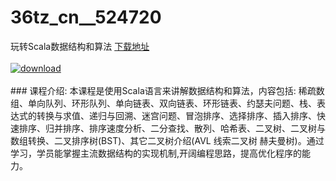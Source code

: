 # 36tz_cn__524720
玩转Scala数据结构和算法
[下载地址](http://www.36tz.cn/article/524720 "下载地址")
<br/></br>[![download](http://36tz.cn/muke_img/2019_02_4-14-300x190.png "下载地址")](http://www.36tz.cn/article/524720 "下载地址")
<br/></br>### 课程介绍:
本课程是使用Scala语言来讲解数据结构和算法，内容包括: 稀疏数组、单向队列、环形队列、单向链表、双向链表、环形链表、约瑟夫问题、栈、表达式的转换与求值、递归与回溯、迷宫问题、冒泡排序、选择排序、插入排序、快速排序、归并排序、排序速度分析、二分查找、散列、哈希表、二叉树、二叉树与数组转换、二叉排序树(BST)、其它二叉树介绍(AVL 线索二叉树 赫夫曼树)。通过学习，学员能掌握主流数据结构的实现机制,开阔编程思路，提高优化程序的能力。


